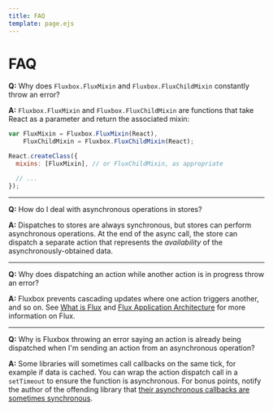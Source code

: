 ```yaml
---
title: FAQ
template: page.ejs
---
```


FAQ
===

**Q:** Why does `Fluxbox.FluxMixin` and `Fluxbox.FluxChildMixin` constantly throw an error?

**A:** `Fluxbox.FluxMixin` and `Fluxbox.FluxChildMixin` are functions that take React as a parameter and return the associated mixin:

```javascript
var FluxMixin = Fluxbox.FluxMixin(React),
    FluxChildMixin = Fluxbox.FluxChildMixin(React);

React.createClass({
  mixins: [FluxMixin], // or FluxChildMixin, as appropriate

  // ...
});
```

<hr>

**Q:** How do I deal with asynchronous operations in stores?

**A:** Dispatches to stores are always synchronous, but stores can perform asynchronous operations. At the end of the async call, the store can dispatch a separate action that represents the *availability* of the asynchronously-obtained data.

<hr>

**Q:** Why does dispatching an action while another action is in progress throw an error?

**A:** Fluxbox prevents cascading updates where one action triggers another, and so on. See [What is Flux](/what-is-flux.html) and [Flux Application Architecture](http://facebook.github.io/react/docs/flux-overview.html) for more information on Flux.

<hr>

**Q:** Why is Fluxbox throwing an error saying an action is already being dispatched when I'm sending an action from an asynchronous operation?

**A:** Some libraries will sometimes call callbacks on the same tick, for example if data is cached. You can wrap the action dispatch call in a `setTimeout` to ensure the function is asynchronous. For bonus points, notify the author of the offending library that [their asynchronous callbacks are sometimes synchronous](http://blog.ometer.com/2011/07/24/callbacks-synchronous-and-asynchronous/).

